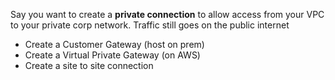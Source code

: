 Say you want to create a **private connection** to allow access from your VPC to your private corp network. Traffic still goes on the public internet

- Create a Customer Gateway (host on prem)
- Create a Virtual Private Gateway (on AWS)
- Create a site to site connection 